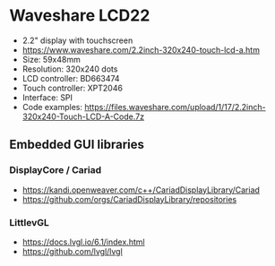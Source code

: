 
# Waveshare LCD22

* 2.2" display with touchscreen
* https://www.waveshare.com/2.2inch-320x240-touch-lcd-a.htm
* Size: 59x48mm
* Resolution: 320x240 dots
* LCD controller: BD663474
* Touch controller: XPT2046
* Interface: SPI
* Code examples: https://files.waveshare.com/upload/1/17/2.2inch-320x240-Touch-LCD-A-Code.7z

## Embedded GUI libraries

### DisplayCore / Cariad

* https://kandi.openweaver.com/c++/CariadDisplayLibrary/Cariad
* https://github.com/orgs/CariadDisplayLibrary/repositories

### LittlevGL

* https://docs.lvgl.io/6.1/index.html
* https://github.com/lvgl/lvgl


